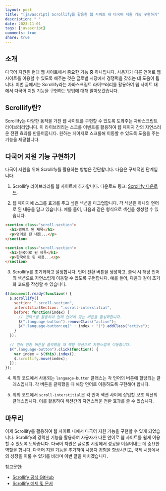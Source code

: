 ```yaml
---
layout: post
title: "[javascript] Scrollify를 활용한 웹 사이트 내 다국어 지원 기능 구현하기"
description: " "
date: 2023-11-01
tags: [javascript]
comments: true
share: true
---
```


## 소개

다국어 지원은 현대 웹 사이트에서 중요한 기능 중 하나입니다. 사용자가 다른 언어로 웹 사이트를 이용할 수 있도록 해주는 것은 글로벌 시장에서 경쟁력을 갖추는 데 도움이 됩니다. 이번 글에서는 Scrollify라는 자바스크립트 라이브러리를 활용하여 웹 사이트 내에서 다국어 지원 기능을 구현하는 방법에 대해 알아보겠습니다.

## Scrollify란?

Scrollify는 다양한 동작을 가진 웹 사이트를 구현할 수 있도록 도와주는 자바스크립트 라이브러리입니다. 이 라이브러리는 스크롤 이벤트를 활용하여 웹 페이지 간의 자연스러운 전환 효과를 만들어줍니다. 원하는 페이지로 스크롤해 이동할 수 있도록 도움을 주는 기능을 제공합니다.

## 다국어 지원 기능 구현하기

다국어 지원을 위해 Scrollify를 활용하는 방법은 간단합니다. 다음은 구체적인 단계입니다.

1. Scrollify 라이브러리를 웹 사이트에 추가합니다. 다운로드 링크: [Scrollify 다운로드](https://github.com/lukehaas/Scrollify).

2. 웹 페이지에 스크롤 효과를 주고 싶은 섹션을 마크업합니다. 각 섹션은 하나의 언어로 된 내용을 담고 있습니다. 예를 들어, 다음과 같은 형식으로 섹션을 생성할 수 있습니다.

```html
<section class="scroll-section">
  <h1>영어로 된 제목</h1>
  <p>영어로 된 내용...</p>
</section>

<section class="scroll-section">
  <h1>한국어로 된 제목</h1>
  <p>한국어로 된 내용...</p>
</section>
```

3. Scrollify를 초기화하고 설정합니다. 언어 전환 버튼을 생성하고, 클릭 시 해당 언어의 섹션으로 자연스럽게 이동할 수 있도록 구현합니다. 예를 들어, 다음과 같이 초기화 코드를 작성할 수 있습니다.

```javascript
$(document).ready(function() {
  $.scrollify({
    section: ".scroll-section",
    interstitialSection: ".scroll-interstitial",
    before: function(index) {
      // 인덱스를 활용하여 현재 언어에 맞는 버튼을 활성화합니다.
      $(".language-button").removeClass("active");
      $(".language-button:eq(" + index + ")").addClass("active");
    }
  });
  
  // 언어 전환 버튼을 클릭했을 때 해당 섹션으로 자연스럽게 이동합니다.
  $(".language-button").click(function() {
    var index = $(this).index();
    $.scrollify.move(index);
  });
});
```

4. 위의 코드에서 사용되는 `language-button` 클래스는 각 언어의 버튼에 할당되는 클래스입니다. 각 버튼을 클릭했을 때 해당 언어로 이동하도록 구현해야 합니다.

5. 위의 코드에서 `scroll-interstitial`은 각 언어 섹션 사이에 삽입할 보조 섹션의 클래스입니다. 이를 활용하여 섹션간의 자연스러운 전환 효과를 줄 수 있습니다.

## 마무리

이제 Scrollify를 활용하여 웹 사이트 내에서 다국어 지원 기능을 구현할 수 있게 되었습니다. Scrollify의 강력한 기능을 활용하여 사용자가 다른 언어로 웹 사이트를 쉽게 이용할 수 있도록 도와줍니다. 다국어 지원은 글로벌 시장에서 성공을 이끌어내는 데 중요한 역할을 합니다. 다국어 지원 기능을 추가하여 사용자 경험을 향상시키고, 국제 시장에서의 성장을 이룰 수 있기를 바라며 이번 글을 마치겠습니다.

참고문헌:
- [Scrollify 공식 GitHub](https://github.com/lukehaas/Scrollify)
- [Scrollify 예제 및 문서](https://scrollify.dev/)